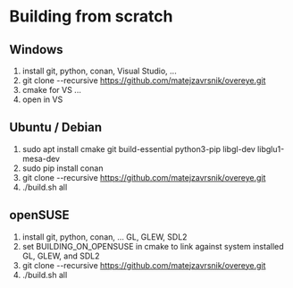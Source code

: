# Building from scratch

## Windows

1) install git, python, conan, Visual Studio, ...
2) git clone --recursive https://github.com/matejzavrsnik/overeye.git
3) cmake for VS ...
4) open in VS

## Ubuntu / Debian

1) sudo apt install cmake git build-essential python3-pip libgl-dev libglu1-mesa-dev
2) sudo pip install conan
3) git clone --recursive https://github.com/matejzavrsnik/overeye.git
4) ./build.sh all

## openSUSE

1) install git, python, conan, ... GL, GLEW, SDL2
2) set BUILDING_ON_OPENSUSE in cmake to link against system installed GL, GLEW, and SDL2
3) git clone --recursive https://github.com/matejzavrsnik/overeye.git
4) ./build.sh all
